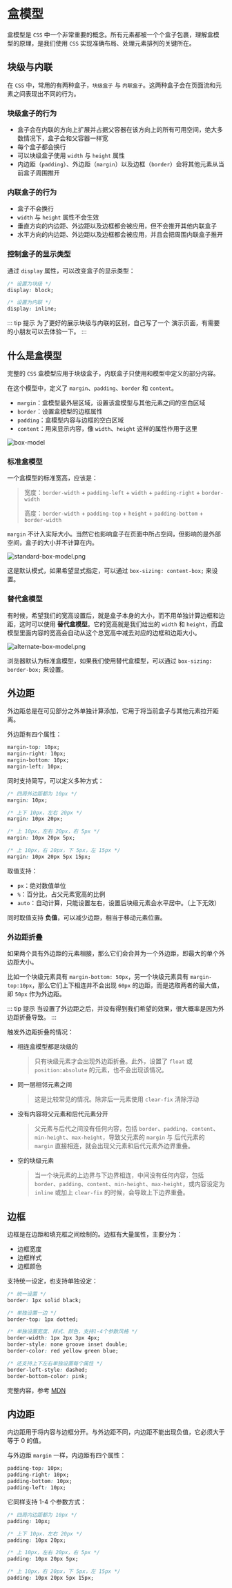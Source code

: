 # 盒模型

盒模型是 `CSS` 中一个非常重要的概念。所有元素都被一个个盒子包裹，理解盒模型的原理，是我们使用 `CSS` 实现准确布局、处理元素排列的关键所在。

## 块级与内联

在 `CSS` 中，常用的有两种盒子，`块级盒子` 与 `内联盒子`。这两种盒子会在页面流和元素之间表现出不同的行为。

### 块级盒子的行为

- 盒子会在内联的方向上扩展并占据父容器在该方向上的所有可用空间，绝大多数情况下，盒子会和父容器一样宽
- 每个盒子都会换行
- 可以块级盒子使用 `width` 与 `height` 属性
- 内边距（`padding`）、外边距（`margin`）以及边框（`border`）会将其他元素从当前盒子周围推开

### 内联盒子的行为

- 盒子不会换行
- `width` 与 `height` 属性不会生效
- 垂直方向的内边距、外边距以及边框都会被应用，但不会推开其他内联盒子
- 水平方向的内边距、外边距以及边框都会被应用，并且会把周围内联盒子推开

### 控制盒子的显示类型

通过 `display` 属性，可以改变盒子的显示类型：

```css
/* 设置为块级 */
display: block;

/* 设置为内联 */
display: inline;
```

::: tip 提示
为了更好的展示块级与内联的区别，自己写了一个 <a :href="$withBase('/example/css/position.html')" target="_blank" rel="noopener noreferrer">演示页面</a>，有需要的小朋友可以去体验一下。
:::

## 什么是盒模型

完整的 `CSS` 盒模型应用于块级盒子，内联盒子只使用和模型中定义的部分内容。

在这个模型中，定义了 `margin`、`padding`、`border` 和 `content`。

- `margin`：盒模型最外层区域，设置该盒模型与其他元素之间的空白区域
- `border`：设置盒模型的边框属性
- `padding`：盒模型内容与边框的空白区域
- `content`：用来显示内容，像 `width`、`height` 这样的属性作用于这里

<img :src="$withBase('/assets/roadmap/frontend/box-model.png')" alt="box-model">

### 标准盒模型

一个盒模型的标准宽高，应该是：

> 宽度：`border-width` + `padding-left` + `width` + `padding-right` + `border-width`
>
> 高度：`border-width` + `padding-top` + `height` + `padding-bottom` + `border-width`

`margin` 不计入实际大小。当然它也影响盒子在页面中所占空间，但影响的是外部空间，盒子的大小并不计算在内。

<img :src="$withBase('/assets/roadmap/frontend/standard-box-model.png')" alt="standard-box-model.png">

这是默认模式，如果希望显式指定，可以通过 `box-sizing: content-box;` 来设置。

### 替代盒模型

有时候，希望我们的宽高设置后，就是盒子本身的大小，而不用单独计算边框和边距，这时可以使用 **替代盒模型**。它的宽高就是我们给出的 `width` 和 `height`，而盒模型里面内容的宽高会自动从这个总宽高中减去对应的边框和边距大小。

<img :src="$withBase('/assets/roadmap/frontend/alternate-box-model.png')" alt="alternate-box-model.png">

浏览器默认为标准盒模型，如果我们使用替代盒模型，可以通过 `box-sizing: border-box;` 来设置。

## 外边距

外边距总是在可见部分之外单独计算添加，它用于将当前盒子与其他元素拉开距离。

外边距有四个属性：

```css
margin-top: 10px;
margin-right: 10px;
margin-bottom: 10px;
margin-left: 10px;
```

同时支持简写，可以定义多种方式：

```css
/* 四周外边距都为 10px */
margin: 10px;

/* 上下 10px，左右 20px */
margin: 10px 20px;

/* 上 10px，左右 20px，右 5px */
margin: 10px 20px 5px;

/* 上 10px，右 20px，下 5px，左 15px */
margin: 10px 20px 5px 15px;
```

取值支持：

- `px`：绝对数值单位
- `%`：百分比，占父元素宽高的比例
- `auto`：自动计算，只能设置左右，设置后块级元素会水平居中。（上下无效）

同时取值支持 **负值**，可以减少边距，相当于移动元素位置。

### 外边距折叠

如果两个具有外边距的元素相接，那么它们会合并为一个外边距，即最大的单个外边距大小。

比如一个块级元素具有 `margin-bottom: 50px`，另一个块级元素具有 `margin-top:10px`，那么它们上下相连并不会出现 `60px` 的边距，而是选取两者的最大值，即 `50px` 作为外边距。

::: tip 提示
当设置了外边距之后，并没有得到我们希望的效果，很大概率是因为外边距折叠导致。
:::

触发外边距折叠的情况：

- 相连盒模型都是块级的

  > 只有块级元素才会出现外边距折叠。此外，设置了 `float` 或 `position:absolute` 的元素，也不会出现该情况。

- 同一层相邻元素之间

  > 这是比较常见的情况。除非后一元素使用 `clear-fix` 清除浮动

- 没有内容将父元素和后代元素分开

  > 父元素与后代之间没有任何内容，包括 `border`、`padding`、`content`、`min-height`、`max-height`，导致父元素的 `margin` 与 后代元素的 `margin` 直接相连，就会出现父元素和后代元素外边界重叠。

- 空的块级元素

  > 当一个块元素的上边界与下边界相连，中间没有任何内容，包括 `border`、`padding`、`content`、`min-height`、`max-height`，或内容设定为 `inline` 或加上 `clear-fix` 的时候，会导致上下边界重叠。

## 边框

边框是在边距和填充框之间绘制的。边框有大量属性，主要分为：

- 边框宽度
- 边框样式
- 边框颜色

支持统一设定，也支持单独设定：

```css
/* 统一设置 */
border: 1px solid black;

/* 单独设置一边 */
border-top: 1px dotted;

/* 单独设置宽度、样式、颜色，支持1-4个参数风格 */
border-width: 1px 2px 3px 4px;
border-style: none groove inset double;
border-color: red yellow green blue;

/* 还支持上下左右单独设置每个属性 */
border-left-style: dashed;
border-bottom-color: pink;
```

完整内容，参考 [MDN](https://developer.mozilla.org/zh-CN/docs/Learn/CSS/Building_blocks/The_box_model#%E8%BE%B9%E6%A1%86)

## 内边距

内边距用于将内容与边框分开。与外边距不同，内边距不能出现负值，它必须大于等于 0 的值。

与外边距 `margin` 一样，内边距有四个属性：

```css
padding-top: 10px;
padding-right: 10px;
padding-bottom: 10px;
padding-left: 10px;
```

它同样支持 1-4 个参数方式：

```css
/* 四周内边距都为 10px */
padding: 10px;

/* 上下 10px，左右 20px */
padding: 10px 20px;

/* 上 10px，左右 20px，右 5px */
padding: 10px 20px 5px;

/* 上 10px，右 20px，下 5px，左 15px */
padding: 10px 20px 5px 15px;
```
